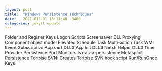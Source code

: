```yaml
---
layout: post
title:  "Windows Persistence Techniques"
date:   2021-011-01 13:11:40 -0400
categories: jekyll update
---
```

Folder and Register Keys
Logon Scripts
Screensaver
DLL Proxying
Component object model
Elevated Schedule Task
Multi-action Task
WMI Event Subscription
App cert DLLS
App init DLLS
Netsh Helper DLLS
Time Provider Persistence
Port Monitors
lsa-as-a-persistence
Metasploit Persistence
Tortoise SVN: Creates Tortoise SVN hook script 
Run/RunOnce Keys



